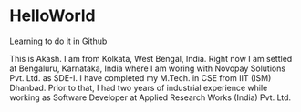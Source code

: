 # HelloWorld
Learning to do it in Github

This is Akash. I am from Kolkata, West Bengal, India.
Right now I am settled at Bengaluru, Karnataka, India where I am woring with Novopay Solutions Pvt. Ltd. as SDE-I.
I have completed my M.Tech. in CSE from IIT (ISM) Dhanbad.
Prior to that, I had two years of industrial experience while working as Software Developer at Applied Research Works (India) Pvt. Ltd.
